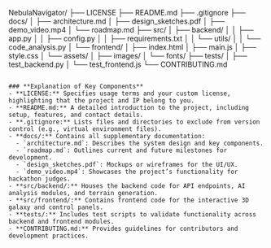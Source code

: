 NebulaNavigator/
├── LICENSE
├── README.md
├── .gitignore
├── docs/
│   ├── architecture.md
│   ├── design_sketches.pdf
│   ├── demo_video.mp4
│   └── roadmap.md
├── src/
│   ├── backend/
│   │   ├── app.py
│   │   ├── config.py
│   │   ├── requirements.txt
│   │   └── utils/
│   │       └── code_analysis.py
│   └── frontend/
│       ├── index.html
│       ├── main.js
│       ├── style.css
│       └── assets/
│           ├── images/
│           └── fonts/
├── tests/
│   ├── test_backend.py
│   └── test_frontend.js
└── CONTRIBUTING.md
```

### **Explanation of Key Components**
- **LICENSE:** Specifies usage terms and your custom license, highlighting that the project and IP belong to you.
- **README.md:** A detailed introduction to the project, including setup, features, and contact details.
- **.gitignore:** Lists files and directories to exclude from version control (e.g., virtual environment files).
- **docs/:** Contains all supplementary documentation:
  - `architecture.md`: Describes the system design and key components.
  - `roadmap.md`: Outlines current and future milestones for development.
  - `design_sketches.pdf`: Mockups or wireframes for the UI/UX.
  - `demo_video.mp4`: Showcases the project’s functionality for hackathon judges.
- **src/backend/:** Houses the backend code for API endpoints, AI analysis modules, and terrain generation.
- **src/frontend/:** Contains frontend code for the interactive 3D galaxy and control panels.
- **tests/:** Includes test scripts to validate functionality across backend and frontend modules.
- **CONTRIBUTING.md:** Provides guidelines for contributors and development practices.